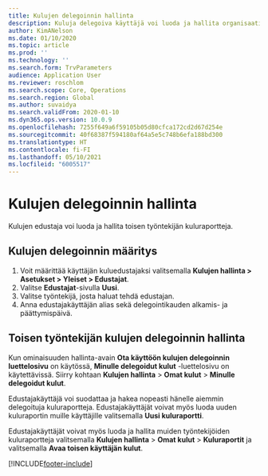```yaml
---
title: Kulujen delegoinnin hallinta
description: Kuluja delegoiva käyttäjä voi luoda ja hallita organisaation toisen työntekijän kuluraportteja.
author: KimANelson
ms.date: 01/10/2020
ms.topic: article
ms.prod: ''
ms.technology: ''
ms.search.form: TrvParameters
audience: Application User
ms.reviewer: roschlom
ms.search.scope: Core, Operations
ms.search.region: Global
ms.author: suvaidya
ms.search.validFrom: 2020-01-10
ms.dyn365.ops.version: 10.0.9
ms.openlocfilehash: 7255f649a6f59105b05d80cfca172cd2d67d254e
ms.sourcegitcommit: 40f68387f594180af64a5e5c748b6efa188bd300
ms.translationtype: HT
ms.contentlocale: fi-FI
ms.lasthandoff: 05/10/2021
ms.locfileid: "6005517"
---
```

# <a name="manage-expense-delegation"></a>Kulujen delegoinnin hallinta

Kulujen edustaja voi luoda ja hallita toisen työntekijän kuluraportteja.

## <a name="configure-expense-delegation"></a>Kulujen delegoinnin määritys

1. Voit määrittää käyttäjän kuluedustajaksi valitsemalla **Kulujen hallinta > Asetukset > Yleiset > Edustajat**.
2. Valitse **Edustajat**-sivulla **Uusi**.
3. Valitse työntekijä, josta haluat tehdä edustajan. 
4. Anna edustajakäyttäjän alias sekä delegointikauden alkamis- ja päättymispäivä.

## <a name="manage-expense-delegation-for-another-employee"></a>Toisen työntekijän kulujen delegoinnin hallinta

Kun ominaisuuden hallinta-avain **Ota käyttöön kulujen delegoinnin luettelosivu** on käytössä, **Minulle delegoidut kulut** -luettelosivu on käytettävissä. Siirry kohtaan **Kulujen hallinta** > **Omat kulut** > **Minulle delegoidut kulut**.

Edustajakäyttäjä voi suodattaa ja hakea nopeasti hänelle aiemmin delegoituja kuluraportteja. Edustajakäyttäjät voivat myös luoda uuden kuluraportin muille käyttäjille valitsemalla **Uusi kuluraportti**.

Edustajakäyttäjät voivat myös luoda ja hallita muiden työntekijöiden kuluraportteja valitsemalla **Kulujen hallinta** > **Omat kulut** > **Kuluraportit** ja valitsemalla **Avaa toisen käyttäjän kulut**.


[!INCLUDE[footer-include](../includes/footer-banner.md)]